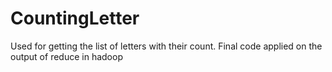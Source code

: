 # CountingLetter
Used for getting the list of letters with their count. Final code applied on the output of reduce in hadoop

